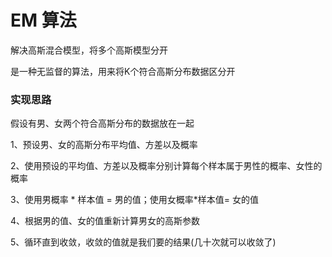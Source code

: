 # EM 算法

解决高斯混合模型，将多个高斯模型分开

是一种无监督的算法，用来将K个符合高斯分布数据区分开

### 实现思路

假设有男、女两个符合高斯分布的数据放在一起

1、预设男、女的高斯分布平均值、方差以及概率

2、使用预设的平均值、方差以及概率分别计算每个样本属于男性的概率、女性的概率

3、使用男概率 * 样本值 = 男的值；使用女概率*样本值= 女的值

4、根据男的值、女的值重新计算男女的高斯参数

5、循环直到收敛，收敛的值就是我们要的结果(几十次就可以收敛了)